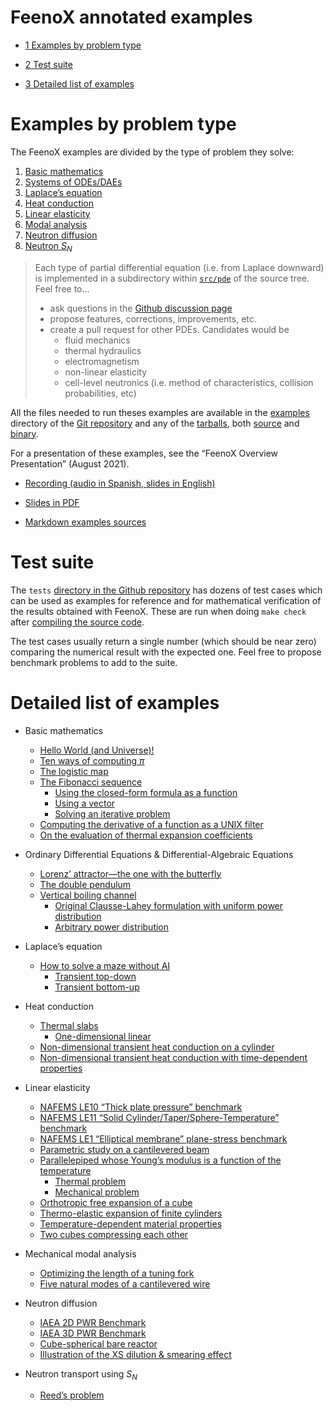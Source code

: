# FeenoX annotated examples

- [<span class="toc-section-number">1</span> Examples by problem type][]
- [<span class="toc-section-number">2</span> Test suite][]
- [<span class="toc-section-number">3</span> Detailed list of
  examples][]

  [<span class="toc-section-number">1</span> Examples by problem type]: #examples-by-problem-type
  [<span class="toc-section-number">2</span> Test suite]: #test-suite
  [<span class="toc-section-number">3</span> Detailed list of examples]:
    #detailed-list-of-examples

# Examples by problem type

The FeenoX examples are divided by the type of problem they solve:

1.  [Basic mathematics][]
2.  [Systems of ODEs/DAEs][]
3.  [Laplace’s equation][]
4.  [Heat conduction][]
5.  [Linear elasticity][]
6.  [Modal analysis][]
7.  [Neutron diffusion][]
8.  [Neutron $S_N$][]

> Each type of partial differential equation (i.e. from Laplace
> downward) is implemented in a subdirectory within [`src/pde`][] of the
> source tree. Feel free to…
>
> - ask questions in the [Github discussion page][]
> - propose features, corrections, improvements, etc.
> - create a pull request for other PDEs. Candidates would be
>   - fluid mechanics
>   - thermal hydraulics
>   - electromagnetism
>   - non-linear elasticity
>   - cell-level neutronics (i.e. method of characteristics, collision
>     probabilities, etc)

All the files needed to run theses examples are available in the
[examples][] directory of the [Git repository][] and any of the
[tarballs][], both [source][] and [binary][].

For a presentation of these examples, see the “FeenoX Overview
Presentation” (August 2021).

- [Recording (audio in Spanish, slides in English)][]
- [Slides in PDF][]
- [Markdown examples sources][]

  [Basic mathematics]: basic.md
  [Systems of ODEs/DAEs]: daes.md
  [Laplace’s equation]: laplace.md
  [Heat conduction]: thermal.md
  [Linear elasticity]: mechanical.md
  [Modal analysis]: modal.md
  [Neutron diffusion]: neutron_diffusion.md
  [Neutron $S_N$]: neutron_sn.md
  [`src/pde`]: https://github.com/seamplex/feenox/tree/main/src/pdes
  [Github discussion page]: https://github.com/seamplex/feenox/discussions
  [examples]: https://github.com/seamplex/feenox/tree/main/examples
  [Git repository]: https://github.com/seamplex/feenox
  [tarballs]: https://www.seamplex.com/feenox/download.html
  [source]: https://www.seamplex.com/feenox/dist/src
  [binary]: https://www.seamplex.com/feenox/dist/linux
  [Recording (audio in Spanish, slides in English)]: https://youtu.be/-RJ5qn7E9uE
  [Slides in PDF]: https://www.seamplex.com/feenox/doc/2021-feenox.pdf
  [Markdown examples sources]: https://github.com/gtheler/2021-presentation

# Test suite

The `tests` [directory in the Github repository][] has dozens of test
cases which can be used as examples for reference and for mathematical
verification of the results obtained with FeenoX. These are run when
doing `make check` after [compiling the source code][].

The test cases usually return a single number (which should be near
zero) comparing the numerical result with the expected one. Feel free to
propose benchmark problems to add to the suite.

  [directory in the Github repository]: https://github.com/seamplex/feenox/tree/main/tests
  [compiling the source code]: ../doc/compile.md

# Detailed list of examples

- Basic mathematics
  - [Hello World (and Universe)!][]
  - [Ten ways of computing *π*][]
  - [The logistic map][]
  - [The Fibonacci sequence][]
    - [Using the closed-form formula as a function][]
    - [Using a vector][]
    - [Solving an iterative problem][]
  - [Computing the derivative of a function as a UNIX filter][]
  - [On the evaluation of thermal expansion coefficients][]
- Ordinary Differential Equations & Differential-Algebraic Equations
  - [Lorenz’ attractor—the one with the butterfly][]
  - [The double pendulum][]
  - [Vertical boiling channel][]
    - [Original Clausse-Lahey formulation with uniform power
      distribution][]
    - [Arbitrary power distribution][]
- Laplace’s equation
  - [How to solve a maze without AI][]
    - [Transient top-down][]
    - [Transient bottom-up][]
- Heat conduction
  - [Thermal slabs][]
    - [One-dimensional linear][]
  - [Non-dimensional transient heat conduction on a cylinder][]
  - [Non-dimensional transient heat conduction with time-dependent
    properties][]
- Linear elasticity
  - [NAFEMS LE10 “Thick plate pressure” benchmark][]
  - [NAFEMS LE11 “Solid Cylinder/Taper/Sphere-Temperature” benchmark][]
  - [NAFEMS LE1 “Elliptical membrane” plane-stress benchmark][]
  - [Parametric study on a cantilevered beam][]
  - [Parallelepiped whose Young’s modulus is a function of the
    temperature][]
    - [Thermal problem][]
    - [Mechanical problem][]
  - [Orthotropic free expansion of a cube][]
  - [Thermo-elastic expansion of finite cylinders][]
  - [Temperature-dependent material properties][]
  - [Two cubes compressing each other][]
- Mechanical modal analysis
  - [Optimizing the length of a tuning fork][]
  - [Five natural modes of a cantilevered wire][]
- Neutron diffusion
  - [IAEA 2D PWR Benchmark][]
  - [IAEA 3D PWR Benchmark][]
  - [Cube-spherical bare reactor][]
  - [Illustration of the XS dilution & smearing effect][]
- Neutron transport using $S_N$
  - [Reed’s problem][]

  [Hello World (and Universe)!]: basic.md#hello-world-and-universe
  [Ten ways of computing *π*]: basic.md#ten-ways-of-computing-pi
  [The logistic map]: basic.md#the-logistic-map
  [The Fibonacci sequence]: basic.md#the-fibonacci-sequence
  [Using the closed-form formula as a function]: basic.md#using-the-closed-form-formula-as-a-function
  [Using a vector]: basic.md#using-a-vector
  [Solving an iterative problem]: basic.md#solving-an-iterative-problem
  [Computing the derivative of a function as a UNIX filter]: basic.md#computing-the-derivative-of-a-function-as-a-unix-filter
  [On the evaluation of thermal expansion coefficients]: basic.md#on-the-evaluation-of-thermal-expansion-coefficients
  [Lorenz’ attractor—the one with the butterfly]: daes.md#lorenz-attractorthe-one-with-the-butterfly
  [The double pendulum]: daes.md#the-double-pendulum
  [Vertical boiling channel]: daes.md#vertical-boiling-channel
  [Original Clausse-Lahey formulation with uniform power distribution]: daes.md#original-clausse-lahey-formulation-with-uniform-power-distribution
  [Arbitrary power distribution]: daes.md#arbitrary-power-distribution
  [How to solve a maze without AI]: laplace.md#how-to-solve-a-maze-without-ai
  [Transient top-down]: laplace.md#transient-top-down
  [Transient bottom-up]: laplace.md#transient-bottom-up
  [Thermal slabs]: thermal.md#thermal-slabs
  [One-dimensional linear]: thermal.md#one-dimensional-linear
  [Non-dimensional transient heat conduction on a cylinder]: thermal.md#non-dimensional-transient-heat-conduction-on-a-cylinder
  [Non-dimensional transient heat conduction with time-dependent properties]:
    thermal.md#non-dimensional-transient-heat-conduction-with-time-dependent-properties
  [NAFEMS LE10 “Thick plate pressure” benchmark]: mechanical.md#nafems-le10-thick-plate-pressure-benchmark
  [NAFEMS LE11 “Solid Cylinder/Taper/Sphere-Temperature” benchmark]: mechanical.md#nafems-le11-solid-cylindertapersphere-temperature-benchmark
  [NAFEMS LE1 “Elliptical membrane” plane-stress benchmark]: mechanical.md#nafems-le1-elliptical-membrane-plane-stress-benchmark
  [Parametric study on a cantilevered beam]: mechanical.md#parametric-study-on-a-cantilevered-beam
  [Parallelepiped whose Young’s modulus is a function of the temperature]:
    mechanical.md#parallelepiped-whose-youngs-modulus-is-a-function-of-the-temperature
  [Thermal problem]: mechanical.md#thermal-problem
  [Mechanical problem]: mechanical.md#mechanical-problem
  [Orthotropic free expansion of a cube]: mechanical.md#orthotropic-free-expansion-of-a-cube
  [Thermo-elastic expansion of finite cylinders]: mechanical.md#thermo-elastic-expansion-of-finite-cylinders
  [Temperature-dependent material properties]: mechanical.md#temperature-dependent-material-properties
  [Two cubes compressing each other]: mechanical.md#two-cubes-compressing-each-other
  [Optimizing the length of a tuning fork]: modal.md#optimizing-the-length-of-a-tuning-fork
  [Five natural modes of a cantilevered wire]: modal.md#five-natural-modes-of-a-cantilevered-wire
  [IAEA 2D PWR Benchmark]: neutron_diffusion.md#iaea-2d-pwr-benchmark
  [IAEA 3D PWR Benchmark]: neutron_diffusion.md#iaea-3d-pwr-benchmark
  [Cube-spherical bare reactor]: neutron_diffusion.md#cube-spherical-bare-reactor
  [Illustration of the XS dilution & smearing effect]: neutron_diffusion.md#illustration-of-the-xs-dilution-smearing-effect
  [Reed’s problem]: neutron_sn.md#reeds-problem

